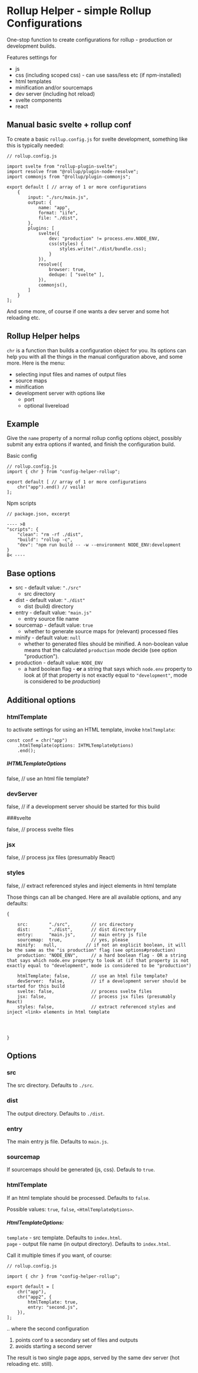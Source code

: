 # Rollup Helper - simple Rollup Configurations

One-stop function to create configurations for rollup - production or development builds.

Features settings for

* js
* css (including scoped css) - can use sass/less etc (if npm-installed)
* html templates
* minification and/or sourcemaps
* dev server (including hot reload)
* svelte components
* react

## Manual basic svelte + rollup conf

To create a basic `rollup.config.js` for svelte development, something like this is typically needed:

    
    // rollup.config.js
    
    import svelte from "rollup-plugin-svelte";
    import resolve from "@rollup/plugin-node-resolve";
    import commonjs from "@rollup/plugin-commonjs";

    export default [ // array of 1 or more configurations
        {
            input: "./src/main.js",
            output: {
                name: "app",
                format: "iife",
                file: "./dist",
            },
            plugins: [
                svelte({
                    dev: "production" != process.env.NODE_ENV,
                    css(styles) {
                        styles.write("./dist/bundle.css);
                    }
                }),
                resolve({
                    browser: true,
                    dedupe: [ "svelte" ],
                }),
                commonjs(),
            ]
        }
    ]; 

And some more, of course if one wants a dev server and some hot reloading etc.

## Rollup Helper helps

`chr` is a function than builds a configuration object for you. Its options can help you with all the things in the manual configuration above, and some more. Here is the menu:

* selecting input files and names of output files
* source maps
* minification
* development server with options like
    * port
    * optional livereload

## Example

Give the `name` property of a normal rollup config options object, possibly submit any extra options if wanted, and finish the configuration build.

Basic config

    // rollup.config.js    
    import { chr } from "config-helper-rollup";
    
    export default [ // array of 1 or more configurations
        chr("app").end() // voilà!
    ];

Npm scripts

    // package.json, excerpt
    
    ---- >8
    "scripts": {
        "clean": "rm -rf ./dist",
        "build": "rollup -c",
        "dev": "npm run build -- -w --environment NODE_ENV:development
    }
    8< ----

## Base options

* src - default value: `"./src"` 
    * src directory
* dist - default value: `"./dist"`
    * dist (build) directory
* entry - default value: `"main.js"`
    * entry source file name
* sourcemap - default value: `true`
    * whether to generate source maps for (relevant) processed files
* minify - default value: `null`
    * whether to generated files should be minified. A non-boolean value means that the calculated `production` mode decide (see option "production"). 
* production - default value: `NODE_ENV`
    * a hard boolean flag - **or** a string that says which `node.env` property to look at (if that property is not exactly equal to `"development"`, mode is considered to be *production*)


## Additional options


### htmlTemplate

to activate settings for using an HTML template, invoke `htmlTemplate`:

    const conf = chr("app")
        .htmlTemplate(options: IHTMLTemplateOptions)
        .end();

##### IHTMLTemplateOptions
false,        // use an html file template?

                                              
### devServer

false,          // if a development server should be started for this build                

###svelte

false,              // process svelte files

                                                    
### jsx

false,                 // process jsx files (presumably React)                                    

### styles
false,              // extract referenced styles and inject <link> elements in html template   


Those things can all be changed. Here are all available options, and any defaults:

    {
        
        src:        "./src",        // src directory
        dist:       "./dist",       // dist directory
        entry:      "main.js",      // main entry js file
        sourcemap:  true,           // yes, please
        minify:   null,           // if not an explicit boolean, it will be the same as the "is production" flag (see options#production)
        production: "NODE_ENV",     // a hard boolean flag - OR a string that says which node.env property to look at (if that property is not exactly equal to "development", mode is considered to be "production")
        
        htmlTemplate: false,        // use an html file template?
        devServer:  false,          // if a development server should be started for this build
        svelte: false,              // process svelte files
        jsx: false,                 // process jsx files (presumably React)
        styles: false,              // extract referenced styles and inject <link> elements in html template

        
        
        
    }
    
    
## Options

### src
The src directory. Defaults to `./src`.

### dist  
The output directory. Defaults to `./dist`. 

### entry
The main entry js file. Defaults to `main.js`.

### sourcemap
If sourcemaps should be generated (js, css). Defauls to `true`.

### htmlTemplate
If an html template should be processed. Defaults to `false`.

Possible values: `true`, `false`, `<HtmlTemplateOptions>`.

##### HtmlTemplateOptions:
   
`template` - src template. Defaults to `index.html`.  
`page` - output file name (in output directory). Defaults to `index.html`.
    

 



Call it multiple times if you want, of course:


    // rollup.config.js
    
    import { chr } from "config-helper-rollup";
    
    export default = [
        chr("app"),
        chr("app2", {
            htmlTemplate: true,
            entry: "second.js",
        }),
    ];


.. where the second configuration

1) points conf to a secondary set of files and outputs 
2) avoids starting a second server

The result is two single page apps, served by the same dev server (hot reloading etc. still).

